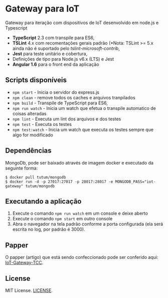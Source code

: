 # Gateway para IoT

Gateway para iteração com dispositivos de IoT desenvolvido em node.js e Typescript

+ **TypeScript** 2.3 com transpile para ES6,
+ **TSLint** 4.x com recomentações gerais padrão (*Nota: TSLint >= 5.x ainda não é suportado pelo _tslint-microsoft-contrib_,
+ **Jest** para teste unitário e cobertura,
+ Definições de tipo para Node.js v6.x (LTS) e Jest
+ **Angular 1.6** para o front end da aplicação

## Scripts disponíveis

+ `npm start` - Inicia o servidor do express.js
+ `npm clean` - remove todos os caches e arquivos tranpilados
+ `npm build` - Transpile de TypeScript para ES6,
+ `npm run watch` - Inicia um watch que efetua o transpile automatico de coisas alteradas
+ `npm lint` - Executa um lint dos arquivos e dos testes
+ `npm test` - Executa os testes
+ `npm test:watch` - Inicia um watch que executa os testes sempre que algo for modificado

## Dependências
MongoDb, pode ser baixado através de imagem docker e executado da seguinte forma:

```
$ docker pull tutum/mongodb
$ docker run -d -p 27017:27017 -p 28017:28017 -e MONGODB_PASS="iot-gateway" tutum/mongodb
```

## Executando a aplicação
1. Execute o comando `npm run watch` em um console e deixe aberto
2. Execute o comando `npm start` em outro console
3. Abra o navegador na tela padrão conforme a porta configurada (ela será escrita no log, por padrão é 3000).

## Papper
O papper (artigo) que está sendo confeccionado pode ser conferido aqui: [IoT-Gateway-TCC](https://github.com/daniloguimaraes/IoT-Gateway-TCC).

## License
MIT License. [LICENSE](https://github.com/jsynowiec/node-typescript-boilerplate/blob/master/LICENSE).
